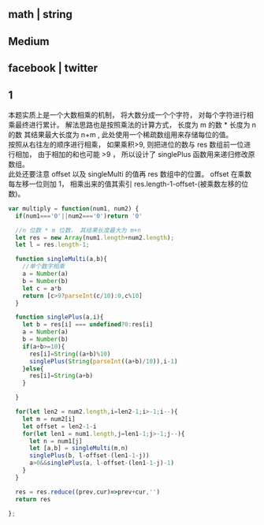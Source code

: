 ## math | string
## Medium 
## facebook | twitter

## 1
本题实质上是一个大数相乘的机制， 将大数分成一个个字符， 对每个字符进行相乘最终进行累计。
解法思路也是按照乘法的计算方式， 长度为 m 的数 * 长度为 n 的数 其结果最大长度为 n+m , 此处使用一个稀疏数组用来存储每位的值。  
按照从右往左的顺序进行相乘， 如果乘积>9, 则把进位的数与 res 数组前一位进行相加， 由于相加的和也可能 >9 ， 所以设计了 singlePlus 函数用来递归修改原数组。  
此处还要注意 offset 以及 singleMulti 的值再 res 数组中的位置。 offset 在乘数每左移一位则加 1， 相乘出来的值其索引 res.length-1-offset-(被乘数左移的位数)。

```js
var multiply = function(num1, num2) {
  if(num1==='0'||num2==='0')return '0'

  //n 位数 * m 位数， 其结果长度最大为 m+n
  let res = new Array(num1.length+num2.length);
  let l = res.length-1;

  function singleMulti(a,b){
    //单个数字相乘
    a = Number(a)
    b = Number(b)
    let c = a*b
    return [c>9?parseInt(c/10):0,c%10]
  }

  function singlePlus(a,i){
    let b = res[i] === undefined?0:res[i]
    a = Number(a)
    b = Number(b)
    if(a+b>=10){
      res[i]=String((a+b)%10)
      singlePlus(String(parseInt((a+b)/10)),i-1)
    }else{
      res[i]=String(a+b)
    }

  }

  for(let len2 = num2.length,i=len2-1;i>-1;i--){
    let m = num2[i]
    let offset = len2-1-i
    for(let len1 = num1.length,j=len1-1;j>-1;j--){
      let n = num1[j]
      let [a,b] = singleMulti(m,n)
      singlePlus(b, l-offset-(len1-1-j))
      a>0&&singlePlus(a, l-offset-(len1-1-j)-1)
    }
  }

  res = res.reduce((prev,cur)=>prev+cur,'')
  return res

};
```
